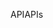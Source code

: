 <span data-ttu-id="dca0f-101">API</span><span class="sxs-lookup"><span data-stu-id="dca0f-101">APIs</span></span>